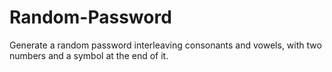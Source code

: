 # Random-Password
Generate a random password interleaving consonants and vowels, with two numbers and a symbol at the end of it.
